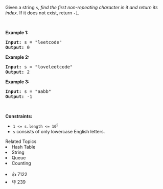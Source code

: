 <p>Given a string <code>s</code>, <em>find the first non-repeating character in it and return its index</em>. If it does not exist, return <code>-1</code>.</p>

<p>&nbsp;</p> 
<p><strong class="example">Example 1:</strong></p> 
<pre><strong>Input:</strong> s = "leetcode"
<strong>Output:</strong> 0
</pre>
<p><strong class="example">Example 2:</strong></p> 
<pre><strong>Input:</strong> s = "loveleetcode"
<strong>Output:</strong> 2
</pre>
<p><strong class="example">Example 3:</strong></p> 
<pre><strong>Input:</strong> s = "aabb"
<strong>Output:</strong> -1
</pre> 
<p>&nbsp;</p> 
<p><strong>Constraints:</strong></p>

<ul> 
 <li><code>1 &lt;= s.length &lt;= 10<sup>5</sup></code></li> 
 <li><code>s</code> consists of only lowercase English letters.</li> 
</ul>

<div><div>Related Topics</div><div><li>Hash Table</li><li>String</li><li>Queue</li><li>Counting</li></div></div><br><div><li>👍 7122</li><li>👎 239</li></div>